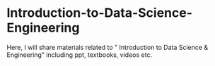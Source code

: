# Introduction-to-Data-Science-Engineering
Here, I will share materials related to " Introduction to Data Science & Engineering" including ppt, textbooks, videos etc. 
